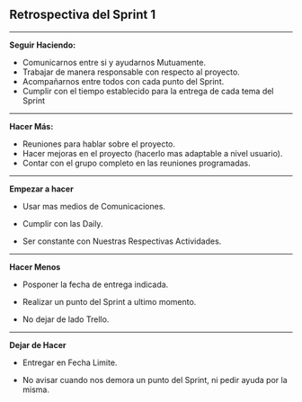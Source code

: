 ## Retrospectiva del Sprint 1
***
**Seguir Haciendo:**
- Comunicarnos entre si y ayudarnos Mutuamente.
- Trabajar de manera responsable con respecto al proyecto.
- Acompañarnos entre todos con cada punto del Sprint.
- Cumplir con el tiempo establecido para la entrega de cada tema del Sprint
***
**Hacer Más:**
- Reuniones para hablar sobre el proyecto.
- Hacer mejoras en el proyecto (hacerlo mas adaptable a nivel usuario).
- Contar con el grupo completo en las reuniones programadas.
***
**Empezar a hacer**
- Usar mas medios de Comunicaciones.

- Cumplir con las Daily.

- Ser constante con Nuestras Respectivas Actividades.
***
**Hacer Menos**
- Posponer la fecha de entrega indicada.

- Realizar un punto del Sprint a ultimo momento.

- No dejar de lado Trello.
***
**Dejar de Hacer**
- Entregar en Fecha Limite.

- No avisar cuando nos demora un punto del Sprint, ni pedir ayuda por la misma.